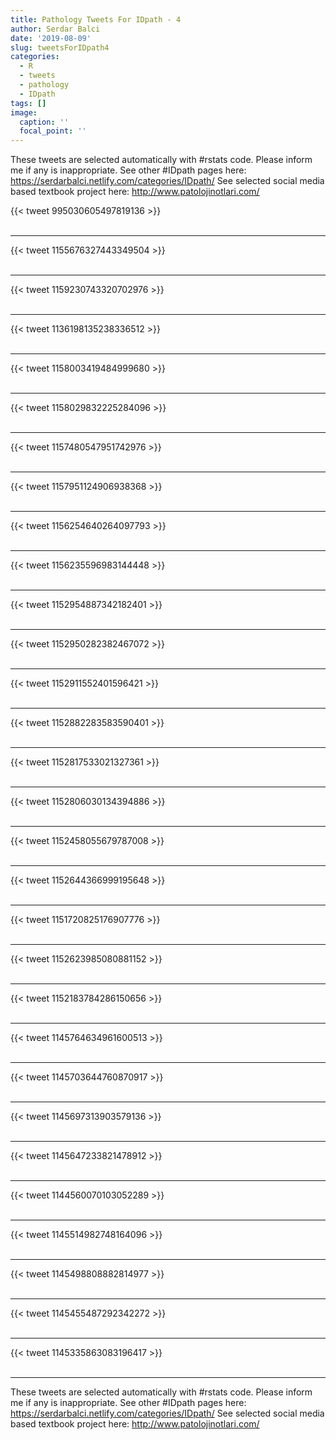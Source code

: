 ```yaml
---
title: Pathology Tweets For IDpath - 4
author: Serdar Balci
date: '2019-08-09'
slug: tweetsForIDpath4
categories:
  - R
  - tweets
  - pathology
  - IDpath
tags: []
image:
  caption: ''
  focal_point: ''
---
```



These tweets are selected automatically with #rstats code. Please inform me if any is inappropriate.
See other #IDpath pages here: https://serdarbalci.netlify.com/categories/IDpath/ 
See selected social media based textbook project here: http://www.patolojinotlari.com/

{{< tweet 995030605497819136 >}}
<br>
<br>
<hr>
{{< tweet 1155676327443349504 >}}
<br>
<br>
<hr>
{{< tweet 1159230743320702976 >}}
<br>
<br>
<hr>
{{< tweet 1136198135238336512 >}}
<br>
<br>
<hr>
{{< tweet 1158003419484999680 >}}
<br>
<br>
<hr>
{{< tweet 1158029832225284096 >}}
<br>
<br>
<hr>
{{< tweet 1157480547951742976 >}}
<br>
<br>
<hr>
{{< tweet 1157951124906938368 >}}
<br>
<br>
<hr>
{{< tweet 1156254640264097793 >}}
<br>
<br>
<hr>
{{< tweet 1156235596983144448 >}}
<br>
<br>
<hr>
{{< tweet 1152954887342182401 >}}
<br>
<br>
<hr>
{{< tweet 1152950282382467072 >}}
<br>
<br>
<hr>
{{< tweet 1152911552401596421 >}}
<br>
<br>
<hr>
{{< tweet 1152882283583590401 >}}
<br>
<br>
<hr>
{{< tweet 1152817533021327361 >}}
<br>
<br>
<hr>
{{< tweet 1152806030134394886 >}}
<br>
<br>
<hr>
{{< tweet 1152458055679787008 >}}
<br>
<br>
<hr>
{{< tweet 1152644366999195648 >}}
<br>
<br>
<hr>
{{< tweet 1151720825176907776 >}}
<br>
<br>
<hr>
{{< tweet 1152623985080881152 >}}
<br>
<br>
<hr>
{{< tweet 1152183784286150656 >}}
<br>
<br>
<hr>
{{< tweet 1145764634961600513 >}}
<br>
<br>
<hr>
{{< tweet 1145703644760870917 >}}
<br>
<br>
<hr>
{{< tweet 1145697313903579136 >}}
<br>
<br>
<hr>
{{< tweet 1145647233821478912 >}}
<br>
<br>
<hr>
{{< tweet 1144560070103052289 >}}
<br>
<br>
<hr>
{{< tweet 1145514982748164096 >}}
<br>
<br>
<hr>
{{< tweet 1145498808882814977 >}}
<br>
<br>
<hr>
{{< tweet 1145455487292342272 >}}
<br>
<br>
<hr>
{{< tweet 1145335863083196417 >}}
<br>
<br>
<hr>


These tweets are selected automatically with #rstats code. Please inform me if any is inappropriate.
See other #IDpath pages here: https://serdarbalci.netlify.com/categories/IDpath/ 
See selected social media based textbook project here: http://www.patolojinotlari.com/

